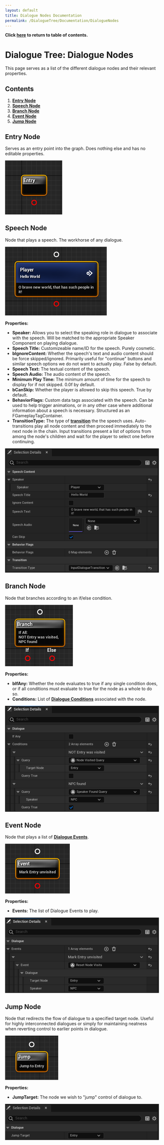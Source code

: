 ```yaml
---
layout: default
title: Dialogue Nodes Documentation
permalink: /DialogueTree/Documentation/DialogueNodes
---
```

**Click [here](Contents.md) to return to table of contents.** 

# Dialogue Tree: Dialogue Nodes
This page serves as a list of the different dialogue nodes and their relevant properties. 

## Contents 
1. [**Entry Node**](DialogueNodes.md#entry-node)
2. [**Speech Node**](DialogueNodes.md#speech-node)
3. [**Branch Node**](DialogueNodes.md#branch-node)
4. [**Event Node**](DialogueNodes.md#event-node)
5. [**Jump Node**](DialogueNodes.md#jump-node)


## Entry Node
Serves as an entry point into the graph. Does nothing else and has no editable properties.

![EntryNodeImage](Images/EntryNodeImage.png)

## Speech Node 
Node that plays a speech. The workhorse of any dialogue.

![SpeechNodeImage01](Images/SpeechNodeImage01.png)

**Properties:**
  * **Speaker:** Allows you to select the speaking role in dialogue to associate with the speech. Will be matched to the appropriate Speaker Component on playing dialogue.
  * **Speech Title:** Customizeable name/ID for the speech. Purely cosmetic.
  * **bIgnoreContent:** Whether the speech's text and audio content should be force skipped/ignored. Primarily useful for "continue" buttons and similar speech options we do not want to actually play. False by default.
  * **Speech Text:** The textual content of the speech.
  * **Speech Audio:** The audio content of the speech.
  * **Minimum Play Time:** The minimum amount of time for the speech to display for if not skipped. 0.0f by default. 
  * **bCanSkip:** Whether the player is allowed to skip this speech. True by default.
  * **BehaviorFlags:** Custom data tags associated with the speech. Can be used to help trigger animations, or in any other case where additional information about a speech is necessary. Structured as an FGameplayTagContainer. 
  * **TransitionType:** The type of [**transition**](SpeechTransitions.md#speech-transitions) the the speech uses. Auto-transitions play all node content and then proceed immediately to the next node in the chain. Input transitions present a list of options from among the node's children and wait for the player to select one before continuing.

![SpeechNodeImage02](Images/SpeechNodeImage02.png)

## Branch Node
Node that branches according to an if/else condition. 

![BranchNodeImage01](Images/BranchNodeImage01.png)

**Properties:**
 * **bIfAny:** Whether the node evaluates to true if any single condition does, or if all conditions must evaluate to true for the node as a whole to do so.
 * **Conditions:** List of [**Dialogue Conditions**](DialogueCondition.md) associated with the node.

![BranchNodeImage02](Images/BranchNodeImage02.png)

## Event Node
Node that plays a list of [**Dialogue Events**](DialogueEvent.md). 

![EventNodeImage01](Images/EventNodeImage01.png)

**Properties:**
 * **Events:** The list of Dialogue Events to play.

![EventNodeImage02](Images/EventNodeImage02.png)

## Jump Node
Node that redirects the flow of dialogue to a specified target node. Useful for highly interconnected dialogues or simply for maintaining neatness 
when reverting control to earlier points in dialogue. 

![JumpNodeImage01](Images/JumpNodeImage01.png)

**Properties:**
 * **JumpTarget:** The node we wish to "jump" control of dialogue to. 

![JumpNodeImage02](Images/JumpNodeImage02.png)
